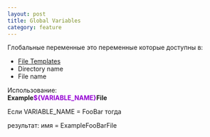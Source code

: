 ```yaml
---
layout: post
title: Global Variables
category: feature
---
```


Глобальные переменные это переменные которые доступны в:

* [File Templates][1]
* Directory name
* File name

Использование:<br>**Example<font color="#9400D3">${VARIABLE_NAME}</font>File**

Если VARIABLE_NAME = FooBar тогда

результат: имя = ExampleFooBarFile




[1]: https://www.jetbrains.com/help/idea/2016.2/file-and-code-templates.html